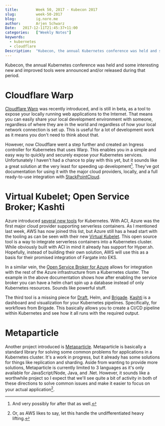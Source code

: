 ```yaml
---
title:        Week 50, 2017 - Kubecon 2017
slug:         week-50-2017
blog:         ig.nore.me  
author:       Arjen Schwarz  
Date:   2017-12-11T21:45:37+11:00  
categories:   ["Weekly Notes"]
keywords:
  - kubernetes
  - cloudflare
Description:  "Kubecon, the annual Kubernetes conference was held and some interesting new and improved tools were announced and/or released during that period."
---
```


Kubecon, the annual Kubernetes conference was held and some interesting new and improved tools were announced and/or released during that period.

# Cloudflare Warp

[Cloudflare Warp](https://warp.cloudflare.com/) was recently introduced, and is still in beta, as a tool to expose your locally running web applications to the Internet. That means you can easily share your local development environment with someone, regardless of where they are in the world and regardless of how your local network connection is set up. This is useful for a lot of development work as it means you don't need to think about that.

However, now Cloudflare went a step further and created an Ingress controller for Kubernetes that uses Warp. This enables you in a simple and easy way to quickly and securely expose your Kubernetes services. Unfortunately I haven't had a chance to play with this yet, but it sounds like a great solution at the very least for speeding up development[^1]. They've got documentation for using it with the major cloud providers, locally, and a full ready-to-use integration with [StackPointCloud](https://blog.stackpoint.io/stackpoint-io-makes-it-easy-to-use-cloudflare-warp-as-a-secure-kubernetes-load-balancer-7e37faa544b0?gi=120c8b9db8eb).

# Virtual Kubelet; Open Service Broker; Kashti

Azure introduced [several new tools](https://azure.microsoft.com/en-us/blog/azure-brings-new-serverless-and-devops-capabilities-to-the-kubernetes-community/) for Kubernetes. With ACI, Azure was the first major cloud provider supporting serverless containers. As I mentioned last week, AWS has now joined this list, but Azure still has a head start with the tooling as can be seen with their new [Virtual Kubelet](https://github.com/virtual-kubelet/virtual-kubelet). This open source tool is a way to integrate serverless containers into a Kubernetes cluster. While obviously built with ACI in mind it already has support for Hyper.sh. Hopefully, instead of building their own solution, AWS will use this as a basis for their promised integration of Fargate into EKS.

In a similar vein, the [Open Service Broker for Azure](https://docs.microsoft.com/en-us/azure/aks/integrate-azure) allows for integration with the rest of the Azure infrastructure from a Kubernetes cluster. The example in the above documentation shows how after enabling the service broker you can have a helm chart spin up a database instead of only Kubernetes resources. Sounds like powerful stuff.

The third tool is a missing piece for [Draft](/weekly-notes/week-23-2017/), Helm, and [Brigade](/weekly-notes/week-45-2017/). [Kashti](https://open.microsoft.com/2017/12/06/kashti-kubernetes-open-source-microsoft/) is a dashboard and visualization for your Kubernetes pipelines. Specifically, for workflows from Brigade. This basically allows you to create a CI/CD pipeline within Kubernetes and see how it all runs with the required output.

# Metaparticle

Another project introduced is [Metaparticle](https://metaparticle.io/). Metaparticle is basically a standard library for solving some common problems for applications in a Kubernetes cluster. It's a work in progress, but it already has some solutions for things like replication and sharding. Aside from wanting to provide more solutions, Metaparticle is currently limited to 3 languages as it's only available for JavaScript/Node, Java, and .Net. However, it sounds like a worthwhile project so I expect that we'll see quite a bit of activity in both of these directions to solve common issues and make it easier to focus on your actual application[^2].

[^1]:	And very possibly for after that as well.

[^2]:	Or, as AWS likes to say, let this handle the undifferentiated heavy lifting.
